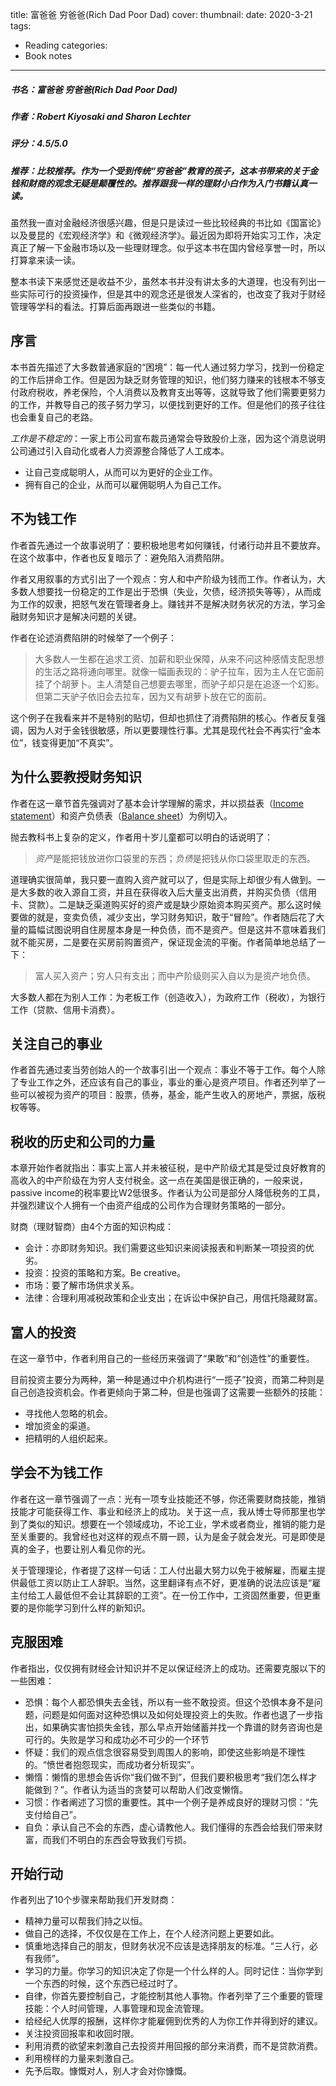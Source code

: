 title: 富爸爸 穷爸爸(Rich Dad Poor Dad)
cover: 
thumbnail: 
date: 2020-3-21
tags:
- Reading
categories:
- Book notes
---

##### 书名：富爸爸 穷爸爸(Rich Dad Poor Dad)
##### 作者：Robert Kiyosaki and Sharon Lechter
##### 评分：4.5/5.0
##### 推荐：比较推荐。作为一个受到传统“穷爸爸”教育的孩子，这本书带来的关于金钱和财商的观念无疑是颠覆性的。推荐跟我一样的理财小白作为入门书籍认真一读。

<!-- more -->

虽然我一直对金融经济很感兴趣，但是只是读过一些比较经典的书比如《国富论》以及曼昆的《宏观经济学》和《微观经济学》。最近因为即将开始实习工作，决定真正了解一下金融市场以及一些理财理念。似乎这本书在国内曾经享誉一时，所以打算拿来读一读。

整本书读下来感觉还是收益不少，虽然本书并没有讲太多的大道理，也没有列出一些实际可行的投资操作，但是其中的观念还是很发人深省的，也改变了我对于财经管理等学科的看法。打算后面再跟进一些类似的书籍。

## 序言

本书首先描述了大多数普通家庭的“困境”：每一代人通过努力学习，找到一份稳定的工作后拼命工作。但是因为缺乏财务管理的知识，他们努力赚来的钱根本不够支付政府税收，养老保险，个人消费以及教育支出等等，这就导致了他们需要更努力的工作，并教导自己的孩子努力学习，以便找到更好的工作。但是他们的孩子往往也会重复自己的老路。

*工作是不稳定的*：一家上市公司宣布裁员通常会导致股价上涨，因为这个消息说明公司通过引入自动化或者人力资源整合降低了人工成本。

- 让自己变成聪明人，从而可以为更好的企业工作。
- 拥有自己的企业，从而可以雇佣聪明人为自己工作。

## 不为钱工作

作者首先通过一个故事说明了：要积极地思考如何赚钱，付诸行动并且不要放弃。在这个故事中，作者也反复暗示了：避免陷入消费陷阱。

作者又用叙事的方式引出了一个观点：穷人和中产阶级为钱而工作。作者认为，大多数人想要找一份稳定的工作是出于恐惧（失业，欠债，经济损失等等），从而成为工作的奴隶，把怒气发在管理者身上。赚钱并不是解决财务状况的方法，学习金融财务知识才是解决问题的关键。

作者在论述消费陷阱的时候举了一个例子：

> 大多数人一生都在追求工资、加薪和职业保障，从来不问这种感情支配思想的生活之路将通向哪里。就像一幅画表现的：驴子拉车，因为主人在它面前挂了个胡萝卜。主人清楚自己想要去哪里，而驴子却只是在追逐一个幻影。但第二天驴子依旧会去拉车，因为又有胡萝卜放在它的面前。

这个例子在我看来并不是特别的贴切，但却也抓住了消费陷阱的核心。作者反复强调，因为人对于金钱很敏感，所以更要理性行事。尤其是现代社会不再实行“金本位”，钱变得更加“不真实”。

## 为什么要教授财务知识

作者在这一章节首先强调对了基本会计学理解的需求，并以损益表（[Income statement](https://en.wikipedia.org/wiki/Income_statement)）和资产负债表（[Balance sheet](https://en.wikipedia.org/wiki/Balance_sheet)）为例切入。

抛去教科书上复杂的定义，作者用十岁儿童都可以明白的话说明了：

> *资产*是能把钱放进你口袋里的东西；*负债*是把钱从你口袋里取走的东西。

道理确实很简单，我只要一直购入资产就可以了，但是实际上却很少有人做到。一是大多数的收入源自工资，并且在获得收入后大量支出消费，并购买负债（信用卡、贷款）。二是缺乏渠道购买好的资产或是缺少原始资本购买资产。那么这时候要做的就是，变卖负债，减少支出，学习财务知识，敢于“冒险”。作者随后花了大量的篇幅试图说明自住房屋本身是一种负债，而不是资产。但是这并不意味着我们就不能买房，二是要在买房前购置资产，保证现金流的平衡。作者简单地总结了一下：

> 富人买入资产；穷人只有支出；而中产阶级则买入自以为是资产地负债。

大多数人都在为别人工作：为老板工作（创造收入），为政府工作（税收），为银行工作（贷款、信用卡消费）。

## 关注自己的事业

作者首先通过麦当劳创始人的一个故事引出一个观点：事业不等于工作。每个人除了专业工作之外，还应该有自己的事业，事业的重心是资产项目。作者还列举了一些可以被视为资产的项目：股票，债券，基金，能产生收入的房地产，票据，版税权等等。

## 税收的历史和公司的力量

本章开始作者就指出：事实上富人并未被征税，是中产阶级尤其是受过良好教育的高收入的中产阶级在为穷人支付税金。这一点在美国是很正确的，一般来说，passive income的税率要比W2低很多。作者认为公司是部分人降低税务的工具，并强烈建议个人拥有一个由资产组成的公司作为合理财务策略的一部分。

财商（理财智商）由4个方面的知识构成：

- 会计：亦即财务知识。我们需要这些知识来阅读报表和判断某一项投资的优劣。
- 投资：投资的策略和方案。Be creative。
- 市场：要了解市场供求关系。
- 法律：合理利用减税政策和企业支出；在诉讼中保护自己，用信托隐藏财富。

## 富人的投资

在这一章节中，作者利用自己的一些经历来强调了“果敢”和“创造性”的重要性。

目前投资主要分为两种，第一种是通过中介机构进行“一揽子”投资，而第二种则是自己创造投资机会。作者更倾向于第二种，但是也强调了这需要一些额外的技能：

- 寻找他人忽略的机会。
- 增加资金的渠道。
- 把精明的人组织起来。

## 学会不为钱工作

作者在这一章节强调了一点：光有一项专业技能还不够，你还需要财商技能，推销技能才可能获得工作、事业和经济上的成功。关于这一点，我从博士导师那里也学到了类似的知识。想要在一个领域成功，不论工业，学术或者商业，推销的能力是至关重要的。我曾经也对这样的观点不屑一顾，认为是金子就会发光。可是即使是真的金子，也要让别人看见你的光。

关于管理理论，作者提了这样一句话：工人付出最大努力以免于被解雇，而雇主提供最低工资以防止工人辞职。当然，这里翻译有点不好，更准确的说法应该是“雇主付给工人最低但不会让其辞职的工资”。在一份工作中，工资固然重要，但更重要的是你能学习到什么样的新知识。

## 克服困难

作者指出，仅仅拥有财经会计知识并不足以保证经济上的成功。还需要克服以下的一些困难：

- 恐惧：每个人都恐惧失去金钱，所以有一些不敢投资。但这个恐惧本身不是问题，问题是如何面对这种恐惧以及如何处理投资上的失败。作者也退了一步指出，如果确实害怕损失金钱，那么早点开始储蓄并找一个靠谱的财务咨询也是可行的。失败是学习和成功必不可少的一个环节
- 怀疑：我们的观点信念很容易受到周围人的影响，即使这些影响是不理性的。“愤世者抱怨现实，而成功者分析现实”。
- 懒惰：懒惰的思想会告诉你“我们做不到”，但我们要积极思考“我们怎么样才能做到？”。作者认为适当的贪婪可以帮助人们改变懒惰。
- 习惯：作者阐述了习惯的重要性。其中一个例子是养成良好的理财习惯：“先支付给自己”。
- 自负：承认自己不会的东西，虚心请教他人。我们懂得的东西会给我们带来财富，而我们不明白的东西会导致我们亏损。

## 开始行动

作者列出了10个步骤来帮助我们开发财商：

- 精神力量可以帮我们持之以恒。
- 做自己的选择，不仅仅是在工作上，在个人经济问题上更要如此。
- 慎重地选择自己的朋友，但财务状况不应该是选择朋友的标准。“三人行，必有我师”。
- 学习的力量。你学习的知识决定了你是一个什么样的人。同时记住：当你学到一个东西的时候，这个东西已经过时了。
- 自律，你首先要控制自己，才能控制其他人事物。作者列举了三个重要的管理技能：个人时间管理，人事管理和现金流管理。
- 给经纪人优厚的报酬，这样你才能雇佣到优秀的人为你工作并得到好的建议。
- 关注投资回报率和收回时限。
- 利用消费的欲望来刺激自己去投资并用回报的部分来消费，而不是贷款消费。
- 利用榜样的力量来刺激自己。
- 先予后取。慷慨对人，别人才会对你慷慨。